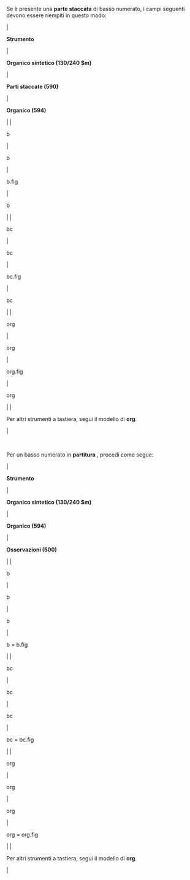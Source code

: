 Se è presente una **parte staccata** di basso numerato, i campi seguenti devono essere riempiti in questo modo:

| 

**Strumento**

 | 

**Organico sintetico (130/240 $m)**

 | 

**Parti staccate (590)**

 | 

**Organico (594)**

 |
| 

b

 | 

b

 | 

b.fig

 | 

b

 |
| 

bc

 | 

bc

 | 

bc.fig

 | 

bc

 |
| 

org

 | 

org

 | 

org.fig

 | 

org

 |
| 

Per altri strumenti a tastiera, segui il modello di **org**.

 |

&nbsp;

Per un basso numerato in **partitura** , procedi come segue:

| 

**Strumento**

 | 

**Organico sintetico (130/240 $m)**

 | 

**Organico (594)**

 | 

**Osservazioni (500)**

 |
| 

b

 | 

b

 | 

b

 | 

b = b.fig

 |
| 

bc

 | 

bc

 | 

bc

 | 

bc = bc.fig

 |
| 

org

 | 

org

 | 

org

 | 

org = org.fig

 |
| 

Per altri strumenti a tastiera, segui il modello di **org**.

 |